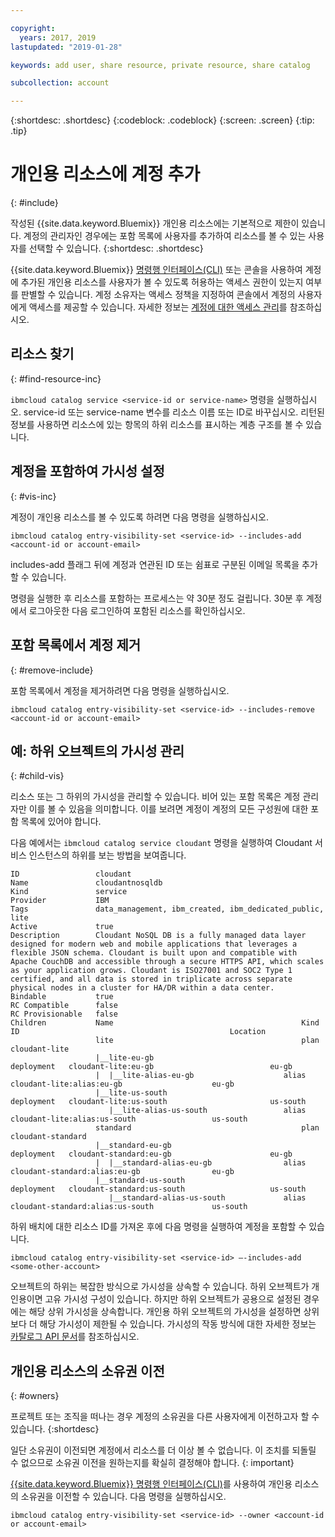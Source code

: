 ```yaml
---

copyright:
  years: 2017, 2019
lastupdated: "2019-01-28"

keywords: add user, share resource, private resource, share catalog

subcollection: account

---
```


{:shortdesc: .shortdesc}
{:codeblock: .codeblock}
{:screen: .screen}
{:tip: .tip}

# 개인용 리소스에 계정 추가
{: #include}

작성된 {{site.data.keyword.Bluemix}} 개인용 리소스에는 기본적으로 제한이 있습니다. 계정의 관리자인 경우에는 포함 목록에 사용자를 추가하여 리소스를 볼 수 있는 사용자를 선택할 수 있습니다.
{:shortdesc: .shortdesc}

{{site.data.keyword.Bluemix}} [명령행 인터페이스(CLI)](/docs/cli/reference/ibmcloud?topic=cloud-cli-ibmcloud_cli) 또는 콘솔을 사용하여 계정에 추가된 개인용 리소스를 사용자가 볼 수 있도록 허용하는 액세스 권한이 있는지 여부를 판별할 수 있습니다. 계정 소유자는 액세스 정책을 지정하여 콘솔에서 계정의 사용자에게 액세스를 제공할 수 있습니다. 자세한 정보는 [계정에 대한 액세스 관리](/docs/account?topic=account-find-access)를 참조하십시오.

## 리소스 찾기
{: #find-resource-inc}

`ibmcloud catalog service <service-id or service-name>` 명령을 실행하십시오. service-id 또는 service-name 변수를 리소스 이름 또는 ID로 바꾸십시오. 리턴된 정보를 사용하면 리소스에 있는 항목의 하위 리소스를 표시하는 계층 구조를 볼 수 있습니다.

## 계정을 포함하여 가시성 설정
{: #vis-inc}

계정이 개인용 리소스를 볼 수 있도록 하려면 다음 명령을 실행하십시오.

`ibmcloud catalog entry-visibility-set <service-id> --includes-add <account-id or account-email>`

includes-add 플래그 뒤에 계정과 연관된 ID 또는 쉼표로 구분된 이메일 목록을 추가할 수 있습니다.

명령을 실행한 후 리소스를 포함하는 프로세스는 약 30분 정도 걸립니다. 30분 후 계정에서 로그아웃한 다음 로그인하여 포함된 리소스를 확인하십시오.

## 포함 목록에서 계정 제거
{: #remove-include}

포함 목록에서 계정을 제거하려면 다음 명령을 실행하십시오.

`ibmcloud catalog entry-visibility-set <service-id> --includes-remove <account-id or account-email>`

## 예: 하위 오브젝트의 가시성 관리
{: #child-vis}

리소스 또는 그 하위의 가시성을 관리할 수 있습니다. 비어 있는 포함 목록은 계정 관리자만 이를 볼 수 있음을 의미합니다. 이를 보려면 계정이 계정의 모든 구성원에 대한 포함 목록에 있어야 합니다.

다음 예에서는 `ibmcloud catalog service cloudant` 명령을 실행하여 Cloudant 서비스 인스턴스의 하위를 보는 방법을 보여줍니다.

```
ID                 cloudant
Name               cloudantnosqldb
Kind               service
Provider           IBM
Tags               data_management, ibm_created, ibm_dedicated_public, lite
Active             true
Description        Cloudant NoSQL DB is a fully managed data layer designed for modern web and mobile applications that leverages a flexible JSON schema. Cloudant is built upon and compatible with Apache CouchDB and accessible through a secure HTTPS API, which scales as your application grows. Cloudant is ISO27001 and SOC2 Type 1 certified, and all data is stored in triplicate across separate physical nodes in a cluster for HA/DR within a data center.
Bindable           true
RC Compatible      false
RC Provisionable   false
Children           Name                                          Kind         ID                                               Location
                   lite                                          plan         cloudant-lite
                   |__lite-eu-gb                             deployment   cloudant-lite:eu-gb                          eu-gb
                   |  |__lite-alias-eu-gb                    alias        cloudant-lite:alias:eu-gb                    eu-gb
                   |__lite-us-south                          deployment   cloudant-lite:us-south                       us-south
                      |__lite-alias-us-south                 alias        cloudant-lite:alias:us-south                 us-south
                   standard                                      plan         cloudant-standard
                   |__standard-eu-gb                         deployment   cloudant-standard:eu-gb                      eu-gb
                   |  |__standard-alias-eu-gb                alias        cloudant-standard:alias:eu-gb                eu-gb
                   |__standard-us-south                      deployment   cloudant-standard:us-south                   us-south
                      |__standard-alias-us-south             alias        cloudant-standard:alias:us-south             us-south
```

하위 배치에 대한 리소스 ID를 가져온 후에 다음 명령을 실행하여 계정을 포함할 수 있습니다.

`ibmcloud catalog entry-visibility-set <service-id> —-includes-add <some-other-account>`

오브젝트의 하위는 복잡한 방식으로 가시성을 상속할 수 있습니다. 하위 오브젝트가 개인용이면 고유 가시성 구성이 있습니다. 하지만 하위 오브젝트가 공용으로 설정된 경우에는 해당 상위 가시성을 상속합니다. 개인용 하위 오브젝트의 가시성을 설정하면 상위보다 더 해당 가시성이 제한될 수 있습니다. 가시성의 작동 방식에 대한 자세한 정보는 [카탈로그 API 문서](https://{DomainName}/apidocs/globalcatalog)를 참조하십시오.

## 개인용 리소스의 소유권 이전
{: #owners}

프로젝트 또는 조직을 떠나는 경우 계정의 소유권을 다른 사용자에게 이전하고자 할 수 있습니다.
{:shortdesc}

일단 소유권이 이전되면 계정에서 리소스를 더 이상 볼 수 없습니다. 이 조치를 되돌릴 수 없으므로 소유권 이전을 원하는지를 확실히 결정해야 합니다.
{: important}

[{{site.data.keyword.Bluemix}} 명령행 인터페이스(CLI)](/docs/cli/reference/ibmcloud?topic=cloud-cli-ibmcloud_cli)를 사용하여 개인용 리소스의 소유권을 이전할 수 있습니다. 다음 명령을 실행하십시오.

`ibmcloud catalog entry-visibility-set <service-id> --owner <account-id or account-email>`
